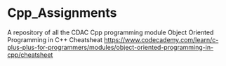 # Cpp_Assignments
A repository of all the CDAC Cpp programming module
Object Oriented Programming in C++ Cheatsheat 
https://www.codecademy.com/learn/c-plus-plus-for-programmers/modules/object-oriented-programming-in-cpp/cheatsheet
